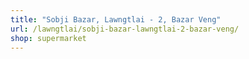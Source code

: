 ```yaml
---
title: "Sobji Bazar, Lawngtlai - 2, Bazar Veng"
url: /lawngtlai/sobji-bazar-lawngtlai-2-bazar-veng/
shop: supermarket
---
```


